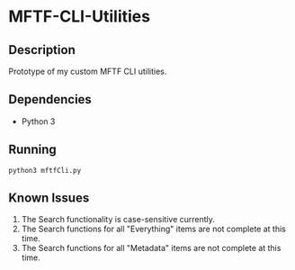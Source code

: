 # MFTF-CLI-Utilities

## Description
Prototype of my custom MFTF CLI utilities.

## Dependencies
* Python 3

## Running
```
python3 mftfCli.py
```

## Known Issues
1. The Search functionality is case-sensitive currently.
2. The Search functions for all "Everything" items are not complete at this time.
3. The Search functions for all "Metadata" items are not complete at this time.
